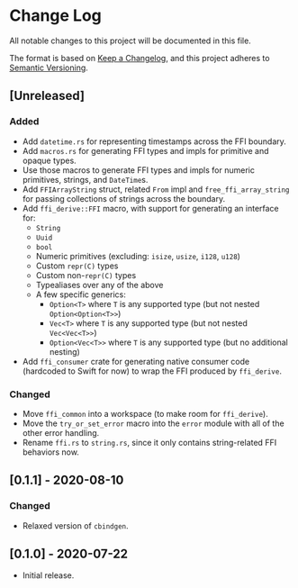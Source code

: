 # Change Log

All notable changes to this project will be documented in this file.

The format is based on [Keep a Changelog](https://keepachangelog.com/en/1.0.0/),
and this project adheres to [Semantic Versioning](https://semver.org/spec/v2.0.0.html).

## [Unreleased]

### Added

- Add `datetime.rs` for representing timestamps across the FFI boundary.
- Add `macros.rs` for generating FFI types and impls for primitive and opaque types.
- Use those macros to generate FFI types and impls for numeric primitives, strings, and `DateTime`s.
- Add `FFIArrayString` struct, related `From` impl and `free_ffi_array_string` for passing
collections of strings across the boundary.
- Add `ffi_derive::FFI` macro, with support for generating an interface for:
    - `String`
    - `Uuid`
    - `bool`
    - Numeric primitives (excluding: `isize`, `usize`, `i128`, `u128`)
    - Custom `repr(C)` types
    - Custom non-`repr(C)` types
    - Typealiases over any of the above
    - A few specific generics:
        - `Option<T>` where `T` is any supported type (but not nested `Option<Option<T>>`)
        - `Vec<T>` where `T` is any supported type (but not nested `Vec<Vec<T>>`)
        - `Option<Vec<T>>` where `T` is any supported type (but no additional nesting)
- Add `ffi_consumer` crate for generating native consumer code (hardcoded to Swift for now) to wrap
the FFI produced by `ffi_derive`.

### Changed

- Move `ffi_common` into a workspace (to make room for `ffi_derive`).
- Move the `try_or_set_error` macro into the `error` module with all of the other error handling.
- Rename `ffi.rs` to `string.rs`, since it only contains string-related FFI behaviors now.

## [0.1.1] - 2020-08-10

### Changed

- Relaxed version of `cbindgen`.

## [0.1.0] - 2020-07-22

- Initial release.

